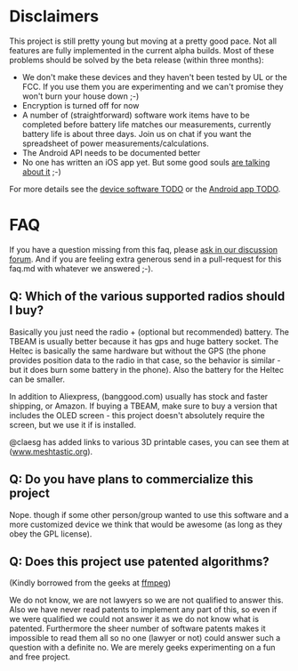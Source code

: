 # Disclaimers

This project is still pretty young but moving at a pretty good pace. Not all features are fully implemented in the current alpha builds.
Most of these problems should be solved by the beta release (within three months):

- We don't make these devices and they haven't been tested by UL or the FCC. If you use them you are experimenting and we can't promise they won't burn your house down ;-)
- Encryption is turned off for now
- A number of (straightforward) software work items have to be completed before battery life matches our measurements, currently battery life is about three days. Join us on chat if you want the spreadsheet of power measurements/calculations.
- The Android API needs to be documented better
- No one has written an iOS app yet. But some good souls [are talking about it](https://github.com/meshtastic/Meshtastic-esp32/issues/14) ;-)

For more details see the [device software TODO](https://github.com/meshtastic/Meshtastic-esp32/blob/master/docs/software/TODO.md) or the [Android app TODO](https://github.com/meshtastic/Meshtastic-Android/blob/master/TODO.md).

# FAQ

If you have a question missing from this faq, please [ask in our discussion forum](https://meshtastic.discourse.group/). And if you are feeling extra generous send in a pull-request for this faq.md with whatever we answered ;-).

## Q: Which of the various supported radios should I buy?

Basically you just need the radio + (optional but recommended) battery. The TBEAM is usually better because it has gps and huge battery socket. The Heltec is basically the same hardware but without the GPS (the phone provides position data to the radio in that case, so the behavior is similar - but it does burn some battery in the phone). Also the battery for the Heltec can be smaller.

In addition to Aliexpress, (banggood.com) usually has stock and faster shipping, or Amazon. If buying a TBEAM, make sure to buy a version that includes the OLED screen - this project doesn't absolutely require the screen, but we use it if is installed.

@claesg has added links to various 3D printable cases, you can see them at (www.meshtastic.org).

## Q: Do you have plans to commercialize this project

Nope. though if some other person/group wanted to use this software and a more customized device we think that would be awesome (as long as they obey the GPL license).

## Q: Does this project use patented algorithms?

(Kindly borrowed from the geeks at [ffmpeg](http://ffmpeg.org/legal.html))

We do not know, we are not lawyers so we are not qualified to answer this. Also we have never read patents to implement any part of this, so even if we were qualified we could not answer it as we do not know what is patented. Furthermore the sheer number of software patents makes it impossible to read them all so no one (lawyer or not) could answer such a question with a definite no. We are merely geeks experimenting on a fun and free project.
